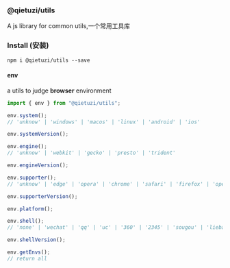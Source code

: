 ### @qietuzi/utils

A js library for common utils,一个常用工具库

### Install (安装)

```
npm i @qietuzi/utils --save
```

#### env

a utils to judge **browser** environment

```js
import { env } from "@qietuzi/utils";

env.system();
// 'unknow' | 'windows' | 'macos' | 'linux' | 'android' | 'ios'

env.systemVersion();

env.engine();
// 'unknow' | 'webkit' | 'gecko' | 'presto' | 'trident'

env.engineVersion();

env.supporter();
// 'unknow' | 'edge' | 'opera' | 'chrome' | 'safari' | 'firefox' | 'opera' | 'iexplore'

env.supporterVersion();

env.platform();

env.shell();
// 'none' | 'wechat' | 'qq' | 'uc' | '360' | '2345' | 'sougou' | 'liebao' | 'maxthon'

env.shellVersion();

env.getEnvs();
// return all
```
